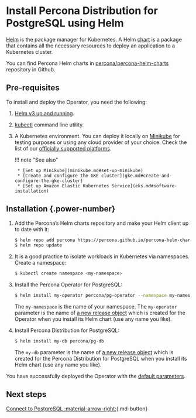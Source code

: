# Install Percona Distribution for PostgreSQL using Helm

[Helm](https://github.com/helm/helm) is the package manager for Kubernetes. 
A Helm [chart](https://helm.sh/docs/topics/charts/) is a package that contains all the necessary resources to deploy an application to a Kubernetes cluster.

You can find Percona Helm charts in [percona/percona-helm-charts](https://github.com/percona/percona-helm-charts) repository in Github.

## Pre-requisites

To install and deploy the Operator, you need the following:

1. [Helm v3 up and running](https://docs.helm.sh/using_helm/#installing-helm).
2. [kubectl](https://kubernetes.io/docs/tasks/tools/) command line utility.
3. A Kubernetes environment. You can deploy it locally on [Minikube](https://github.com/kubernetes/minikube) for testing purposes or using any cloud provider of your choice. Check the list of our [officially supported platforms](System-Requirements.md#officially-supported-platforms).

    !!! note "See also"

        * [Set up Minikube](minikube.md#set-up-minikube)
        * [Create and configure the GKE cluster](gke.md#create-and-configure-the-gke-cluster)
        * [Set up Amazon Elastic Kubernetes Service](eks.md#software-installation)

## Installation {.power-number}

1. Add the Percona’s Helm charts repository and make your Helm client up to
    date with it:

    ``` {.bash data-prompt="$" }
    $ helm repo add percona https://percona.github.io/percona-helm-charts/
    $ helm repo update
    ```

2. It is a good practice to isolate workloads in Kubernetes via namespaces. Create a namespace:

    ```{.bash data-prompt="$" }
    $ kubectl create namespace <my-namespace>
    ```

3. Install the Percona Operator for PostgreSQL:

    ``` {.bash data-prompt="$" }
    $ helm install my-operator percona/pg-operator --namespace my-namespace 
    ```

    The `my-namespace` is the name of your namespace. The `my-operator` parameter is the name of [a new release object](https://helm.sh/docs/intro/using_helm/#three-big-concepts)
    which is created for the Operator when you install its Helm chart (use any
    name you like).

3. Install Percona Distribution for PostgreSQL:

    ```{.bash data-prompt="$" }
    $ helm install my-db percona/pg-db
    ```

    The `my-db` parameter is the name of [a new release object](https://helm.sh/docs/intro/using_helm/#three-big-concepts)
    which is created for the Percona Distribution for PostgreSQL when you install
    its Helm chart (use any name you like).

You have successfully deployed the Operator with the [default parameters](operator.md#operator-custom-resource-options). 


## Next steps

[Connect to PostgreSQL :material-arrow-right:](connect.md){.md-button}
